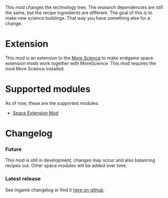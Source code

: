 This mod changes the technology tree. The research dependencies are still the same, but the recipe ingredients are different. The goal of this is to make new science buildings. That way you have something else for a change.

# Extension
This mod is an extension to the [More Science](https://mods.factorio.com/mod/MoreScience) to make endgame space extension mods work together with MoreScience.
This mod requires the mod More Science installed.

# Supported modules
As of now, these are the supported modules:

+ [Space Extension Mod](https://mods.factorio.com/mods/LordKTor/SpaceMod)


# Changelog
### Future
This mod is still in development, changes may occur and also balancing recipes out. Other space modules will be added over time.
### Latest release
See ingame changelog or find it [here on github](https://github.com/LovelySanta/FactorioMod-MoreScience-SpaceExtension/blob/master/changelog.txt).
